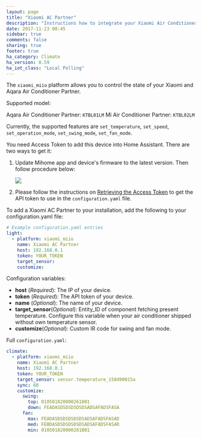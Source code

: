 ```yaml
---
layout: page
title: "Xiaomi AC Partner"
description: "Instructions how to integrate your Xiaomi Air Conditioner Partner within Home Assistant."
date: 2017-11-23 08:45
sidebar: true
comments: false
sharing: true
footer: true
ha_category: Climate
ha_version: 0.59
ha_iot_class: "Local Polling"
---
```


The `xiaomi_miio` platform allows you to control the state of your Xiaomi and Aqara Air Conditioner Partner.

Supported model:

Aqara Air Conditioner Partner: `KTBL01LM`
Mi Air Conditioner Partner: `KTBL02LM`

Currently, the supported features are `set_temperature`, `set_speed`, `set_operation_mode`, `set_swing_mode`, `set_fan_mode`.

You need Access Token to add this device into Home Assistant. There are two ways to get it:

1. Update Mihome app and device's firmware to the latest version. Then follow procedure below:

	<p class='img'>
  	<img src='{{site_root}}/images/screenshots/xiaomi.jpg' />
	</p>

 
2.  Please follow the instructions on [Retrieving the Access Token](/components/vacuum.xiaomi_miio/#retrieving-the-access-token) to get the API token to use in the `configuration.yaml` file.

To add a Xiaomi AC Partner to your installation, add the following to your configuration.yaml file:

```yaml
# Example configuration.yaml entries
light:
  - platform: xiaomi_miio
    name: Xiaomi AC Partner
    host: 192.168.0.1
    token: YOUR_TOKEN
    target_sensor: 
    customize:
```

Configuration variables:
- **host** (*Required*): The IP of your device.
- **token** (*Required*): The API token of your device.
- **name** (*Optional*): The name of your device.
- **target_sensor**(*Optional*): Entity_ID of component fetching present temperature. Configure this variable when your air conditioner shipped without own temperature sensor. 
- **customize**(*Optional*): Custom IR code for swing and fan mode.

Full `configuration.yaml`:

```yaml
climate:
  - platform: xiaomi_miio
    name: Xiaomi AC Partner
    host: 192.168.0.1
    token: YOUR_TOKEN
    target_sensor: sensor.temperature_158d00015a
    sync: 60
    customize:
      swing:
        top: 010501820000261801
        down: FEADASDSDSDSDSDSADSAFADSFASA
      fan:
        max: FEADASDSDSDSDSDSADSAFADSFASAD
        med: FEBDASDSDSDSDSDSADSAFADSFASAR
        min: 010501A20000261B01
```



